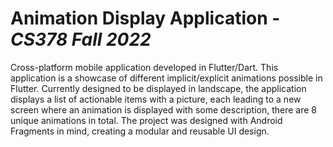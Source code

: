 # Animation Display Application - *CS378 Fall 2022*
Cross-platform mobile application developed in Flutter/Dart. This application
is a showcase of different implicit/explicit animations possible in Flutter.
Currently designed to be displayed in landscape, the application displays a
list of actionable items with a picture, each leading to a new screen where an
animation is displayed with some description, there are 8 unique animations in
total. The project was designed with Android Fragments in mind, creating a
modular and reusable UI design.
